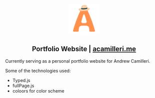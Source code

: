 <p align="center">
    <img src="logo 2.0.png" width="100">
</p>

<h2 align="center">
    Portfolio Website | <a href src="https://acamilleri.me/">acamilleri.me</a>
</h2>

Currently serving as a personal portfolio website for Andrew Camilleri.

Some of the technologies used:
* Typed.js
* fullPage.js
* coloors for color scheme
